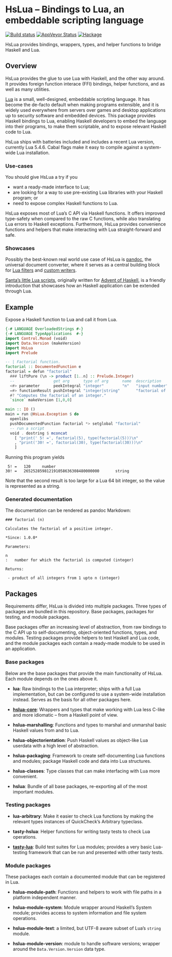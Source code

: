 HsLua – Bindings to Lua, an embeddable scripting language
=========================================================

[![Build status][]][1] [![AppVeyor Status][]][2] [![Hackage][]][3]

HsLua provides bindings, wrappers, types, and helper functions to
bridge Haskell and Lua.

  [Build status]: https://img.shields.io/github/workflow/status/hslua/hslua/CI.svg?logo=github
  [1]: https://github.com/hslua/hslua/actions
  [AppVeyor Status]: https://ci.appveyor.com/api/projects/status/ldutrilgxhpcau94/branch/main?svg=true
  [2]: https://ci.appveyor.com/project/tarleb/hslua-r2y18
  [Hackage]: https://img.shields.io/hackage/v/hslua.svg
  [3]: https://hackage.haskell.org/package/hslua

Overview
--------

HsLua provides the glue to use Lua with Haskell, and the other way
around. It provides foreign function interace (FFI) bindings,
helper functions, and as well as many utilities.

[Lua][] is a small, well-designed, embeddable scripting language.
It has become the de-facto default when making programs
extensible, and it is widely used everywhere from servers over
games and desktop applications up to security software and
embedded devices. This package provides Haskell bindings to Lua,
enabling Haskell developers to embed the language into their
programs, to make them scriptable, and to expose relevant Haskell
code to Lua.

HsLua ships with batteries included and includes a recent Lua
version, currently Lua 5.4.6. Cabal flags make it easy to compile
against a system-wide Lua installation.

  [Lua]: https://lua.org

### Use-cases

You should give HsLua a try if you

-   want a ready-made interface to Lua;
-   are looking for a way to use pre-existing Lua libraries with
    your Haskell program; or
-   need to expose complex Haskell functions to Lua.

HsLua exposes most of Lua’s C API via Haskell functions. It offers
improved type-safety when compared to the raw C functions, while
also translating Lua errors to Haskell exceptions. Furthermore,
HsLua provides convenience functions and helpers that make
interacting with Lua straight-forward and safe.

### Showcases

Possibly the best-known real world use case of HsLua is
[pandoc][], the universal document converter, where it serves as a
central building block for [Lua filters][] and [custom writers][].

[Santa’s little Lua scripts][], originally written for [Advent of
Haskell][], is a friendly introduction that showcases how an
Haskell application can be extended through Lua.

  [pandoc]: https://pandoc.org
  [Lua filters]: https://pandoc.org/lua-filters.html
  [custom writers]: https://pandoc.org/MANUAL.html#custom-writers
  [Santa’s little Lua scripts]: ./santas-little-lua-scripts.html
  [Advent of Haskell]: https://adventofhaskell.com/

Example
-------

Expose a Haskell function to Lua and call it from Lua.

``` haskell
{-# LANGUAGE OverloadedStrings #-}
{-# LANGUAGE TypeApplications  #-}
import Control.Monad (void)
import Data.Version (makeVersion)
import HsLua
import Prelude

-- | Factorial function.
factorial :: DocumentedFunction e
factorial = defun "factorial"
  ### liftPure (\n -> product [1..n] :: Prelude.Integer)
  --                 get arg      type of arg      name  description
  <#> parameter      peekIntegral "integer"        "n"   "input number"
  =#> functionResult pushIntegral "integer|string"       "factorial of n"
  #? "Computes the factorial of an integer."
  `since` makeVersion [1,0,0]

main :: IO ()
main = run @HsLua.Exception $ do
  openlibs
  pushDocumentedFunction factorial *> setglobal "factorial"
  -- run a script
  void . dostring $ mconcat
    [ "print(' 5! =', factorial(5), type(factorial(5)))\n"
    , "print('30! =', factorial(30), type(factorial(30)))\n"
    ]
```

Running this program yields

     5! =   120     number
    30! =   265252859812191058636308480000000       string

Note that the second result is too large for a Lua 64 bit integer,
so the value is represented as a string.

### Generated documentation

The documentation can be rendered as pandoc Markdown:

    ### factorial (n)

    Calculates the factorial of a positive integer.

    *Since: 1.0.0*

    Parameters:

    n
    :   number for which the factorial is computed (integer)

    Returns:

     - product of all integers from 1 upto n (integer)

Packages
--------

Requirements differ, HsLua is divided into multiple packages.
Three types of packages are bundled in this repository. Base
packages, packages for testing, and module packages.

Base packages offer an increasing level of abstraction, from raw
bindings to the C API up to self-documenting, object-oriented
functions, types, and modules. Testing packages provide helpers to
test Haskell and Lua code, and the module packages each contain a
ready-made module to be used in an application.

### Base packages

Below are the base packages that provide the main functionality of
HsLua. Each module depends on the ones above it.

-   **lua**: Raw bindings to the Lua interpreter; ships with a
    full Lua implementation, but can be configured to use a
    system-wide installation instead. Serves as the basis for all
    other packages here.

-   **[hslua-core][]**: Wrappers and types that make working with
    Lua less C-like and more idiomatic – from a Haskell point of
    view.

-   **hslua-marshalling**: Functions and types to marshal and
    unmarshal basic Haskell values from and to Lua.

-   **hslua-objectorientation**: Push Haskell values as
    object-like Lua userdata with a high level of abstraction.

-   **hslua-packaging**: Framework to create self-documenting Lua
    functions and modules; package Haskell code and data into Lua
    structures.

-   **hslua-classes**: Type classes that can make interfacing with
    Lua more convenient.

-   **hslua**: Bundle of all base packages, re-exporting all of
    the most important modules.

  [hslua-core]: https://hslua.org/hslua-core

### Testing packages

-   **lua-arbitrary**: Make it easier to check Lua functions by
    making the relevant types instances of QuickCheck’s Arbitrary
    typeclass.

-   **tasty-hslua**: Helper functions for writing tasty tests to
    check Lua operations.

-   **[tasty-lua][]**: Build test suites for Lua modules; provides
    a very basic Lua-testing framework that can be run and
    presented with other tasty tests.

  [tasty-lua]: https://hslua.org/tasty-lua

### Module packages

These packages each contain a documented module that can be
registered in Lua.

-   **hslua-module-path**: Functions and helpers to work with file
    paths in a platform independent manner.

-   **hslua-module-system**: Module wrapper around Haskell’s
    System module; provides access to system information and file
    system operations.

-   **hslua-module-text**: a limited, but UTF-8 aware subset of
    Lua’s `string` module.

-   **hslua-module-version**: module to handle software versions;
    wrapper around the `Data.Version.Version` data type.

